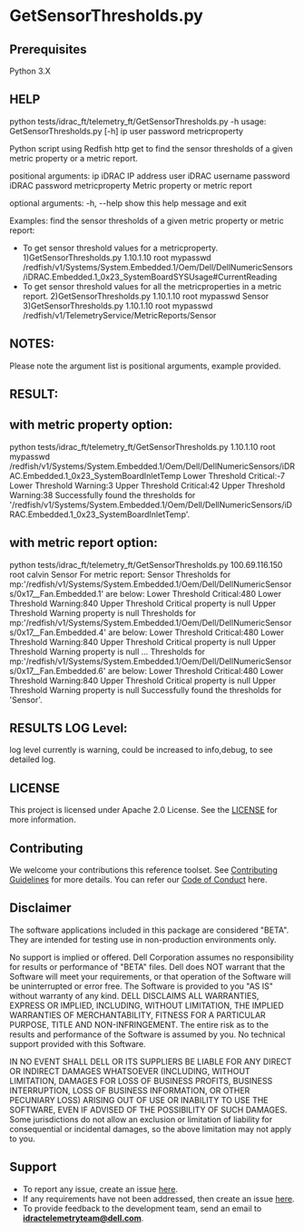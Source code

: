 # GetSensorThresholds.py

## Prerequisites
Python 3.X

## HELP

 python tests/idrac_ft/telemetry_ft/GetSensorThresholds.py -h
usage: GetSensorThresholds.py [-h] ip user password metricproperty

Python script using Redfish http get to find the sensor thresholds of a given
metric property or a metric report.

positional arguments:
  ip              iDRAC IP address
  user            iDRAC username
  password        iDRAC password
  metricproperty  Metric property or metric report

optional arguments:
  -h, --help      show this help message and exit

Examples:
find the sensor thresholds of a given metric property or metric report:
- To get sensor threshold values for a metricproperty.
1)GetSensorThresholds.py 1.10.1.10 root mypasswd /redfish/v1/Systems/System.Embedded.1/Oem/Dell/DellNumericSensors/iDRAC.Embedded.1_0x23_SystemBoardSYSUsage#CurrentReading
- To get sensor threshold values for all the metricproperties in a metric report.
2)GetSensorThresholds.py 1.10.1.10 root mypasswd Sensor
3)GetSensorThresholds.py 1.10.1.10 root mypasswd /redfish/v1/TelemetryService/MetricReports/Sensor

## NOTES: 
Please note the argument list is positional arguments, example provided.

## RESULT:
## with metric property option:
python tests/idrac_ft/telemetry_ft/GetSensorThresholds.py 1.10.1.10 root mypasswd /redfish/v1/Systems/System.Embedded.1/Oem/Dell/DellNumericSensors/iDRAC.Embedded.1_0x23_SystemBoardInletTemp
Lower Threshold Critical:-7
Lower Threshold Warning:3
Upper Threshold Critical:42
Upper Threshold Warning:38
Successfully found the thresholds for '/redfish/v1/Systems/System.Embedded.1/Oem/Dell/DellNumericSensors/iDRAC.Embedded.1_0x23_SystemBoardInletTemp'.
## with metric report option:
python tests/idrac_ft/telemetry_ft/GetSensorThresholds.py 100.69.116.150 root calvin Sensor
For metric report: Sensor
Thresholds for mp:'/redfish/v1/Systems/System.Embedded.1/Oem/Dell/DellNumericSensors/0x17__Fan.Embedded.1' are below:
Lower Threshold Critical:480
Lower Threshold Warning:840
Upper Threshold Critical property is null
Upper Threshold Warning property is null
Thresholds for mp:'/redfish/v1/Systems/System.Embedded.1/Oem/Dell/DellNumericSensors/0x17__Fan.Embedded.4' are below:
Lower Threshold Critical:480
Lower Threshold Warning:840
Upper Threshold Critical property is null
Upper Threshold Warning property is null
...
Thresholds for mp:'/redfish/v1/Systems/System.Embedded.1/Oem/Dell/DellNumericSensors/0x17__Fan.Embedded.6' are below:
Lower Threshold Critical:480
Lower Threshold Warning:840
Upper Threshold Critical property is null
Upper Threshold Warning property is null
Successfully found the thresholds for 'Sensor'.

## RESULTS LOG Level:
log level currently is warning, could be increased to info,debug, to see detailed log.

## LICENSE
This project is licensed under Apache 2.0 License. See the [LICENSE](LICENSE.md) for more information.

## Contributing
We welcome your contributions this reference toolset. See [Contributing Guidelines](CONTRIBUTING.md) for more details.
You can refer our [Code of Conduct](CODE_OF_CONDUCT.md) here.

## Disclaimer
The software applications included in this package are  considered "BETA". They are intended for testing use in non-production  environments only. 

No support is implied or offered. Dell Corporation assumes no  responsibility for results or performance of "BETA" files.  Dell does NOT warrant that the Software will meet your requirements, or that operation of the Software will be uninterrupted or error free. The Software is provided to you "AS IS" without warranty of any kind. DELL DISCLAIMS ALL WARRANTIES, EXPRESS OR IMPLIED, INCLUDING, WITHOUT LIMITATION, THE IMPLIED WARRANTIES OF MERCHANTABILITY, FITNESS FOR A PARTICULAR PURPOSE, TITLE AND NON-INFRINGEMENT. The entire risk as to the results and performance of the Software is assumed by you. No technical support provided with this Software. 

IN NO EVENT SHALL DELL OR ITS SUPPLIERS BE LIABLE FOR ANY DIRECT OR INDIRECT DAMAGES WHATSOEVER (INCLUDING, WITHOUT LIMITATION, DAMAGES FOR LOSS OF BUSINESS PROFITS, BUSINESS INTERRUPTION, LOSS OF BUSINESS INFORMATION, OR OTHER PECUNIARY LOSS) ARISING OUT OF USE OR INABILITY TO USE THE SOFTWARE, EVEN IF ADVISED OF THE POSSIBILITY OF SUCH DAMAGES. Some jurisdictions do not allow an exclusion or limitation of liability for consequential or incidental damages, so the above limitation may not apply to you.


## Support
  * To report any issue, create an issue [here](https://github.com/dell/iDRAC-Telemetry-Reference-Tools/issues).
  * If any requirements have not been addressed, then create an issue [here](https://github.com/dell/iDRAC-Telemetry-Reference-Tools/issues).
  * To provide feedback to the development team, send an email to **idractelemetryteam@dell.com**.
